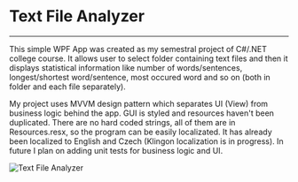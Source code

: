 # Text File Analyzer
-----------
This simple WPF App was created as my semestral project of C#/.NET college course. It allows user to select folder containing text files and then it displays statistical information like number of words/sentences, longest/shortest word/sentence, most occured word and so on (both in folder and each file separately).

My project uses MVVM design pattern which separates UI (View) from business logic behind the app. GUI is styled and resources haven't been duplicated. There are no hard coded strings, all of them are in Resources.resx, so the program can be easily localizated. It has already been localized to English and Czech (Klingon localization is in progress). In future I plan on adding unit tests for business logic and UI.

<img src="https://i.ibb.co/ZKr2qcq/textfileanalyzer.png" alt="Text File Analyzer">
